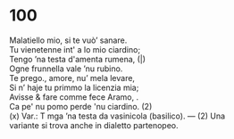 # 100
  
Malatiello mio, si te vuò’ sanare.  
Tu vienetenne int' a lo mio ciardino;  
Tengo ’na testa d'amenta rumena, (|)  
Ogne frunnella vale ’nu rubino.  
Te prego., amore, nu’ mela levare,  
Si n’ haje tu primmo la licenzia mia;  
Avisse & fare comme fece Aramo, .  
Ca pe' nu pomo perde 'nu ciardino. (2)  
(x) Var.: T mga ’na testa da vasinicola (basilico). — (2) Una  
variante si trova anche in dialetto partenopeo.  
  

